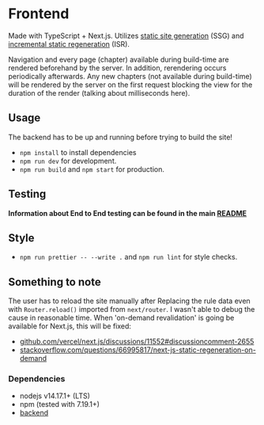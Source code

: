 # Frontend

Made with TypeScript + Next.js. Utilizes [static site generation](https://nextjs.org/docs/basic-features/pages#static-generation-recommended) (SSG) and [incremental static regeneration](https://vercel.com/docs/next.js/incremental-static-regeneration) (ISR).

Navigation and every page (chapter) available during build-time are rendered beforehand by the server. In addition, rerendering occurs periodically afterwards. Any new chapters (not available during build-time) will be rendered by the server on the first request blocking the view for the duration of the render (talking about milliseconds here).

## Usage

The backend has to be up and running before trying to build the site!

- `npm install` to install dependencies
- `npm run dev` for development.
- `npm run build` and `npm start` for production.

## Testing

**Information about End to End testing can be found in the main [README](../README.md)**

## Style

- `npm run prettier -- --write .` and `npm run lint` for style checks.

## Something to note

The user has to reload the site manually after Replacing the rule data even with `Router.reload()` imported from `next/router`. I wasn't able to debug the cause in
reasonable time. When 'on-demand revalidation' is going be available for Next.js, this will be fixed:

- [github.com/vercel/next.js/discussions/11552#discussioncomment-2655](https://github.com/vercel/next.js/discussions/11552#discussioncomment-2655)
- [stackoverflow.com/questions/66995817/next-js-static-regeneration-on-demand](https://stackoverflow.com/questions/66995817/next-js-static-regeneration-on-demand)

### Dependencies

- nodejs v14.17.1+ (LTS)
- npm (tested with 7.19.1+)
- [backend](../backend)
